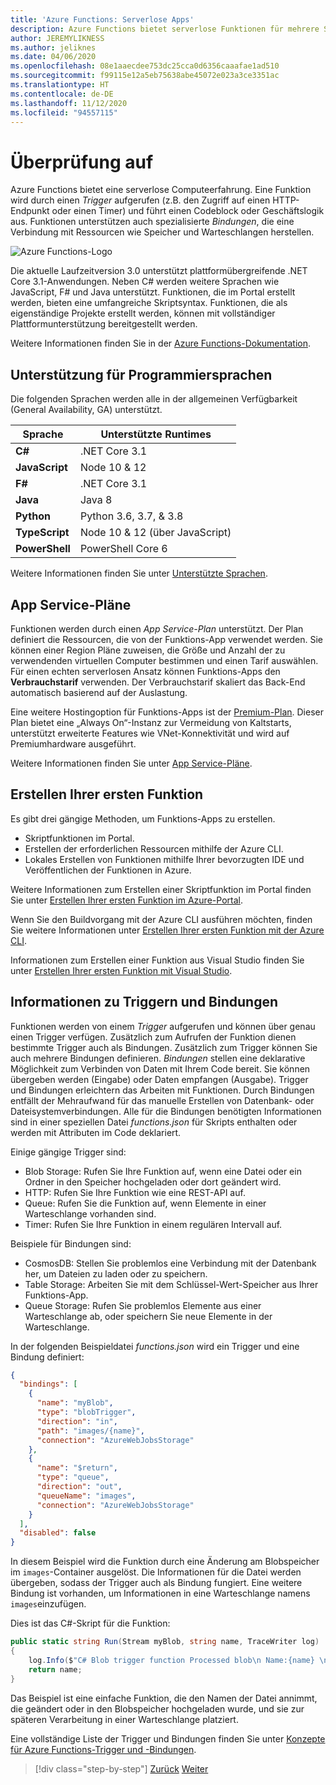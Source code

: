 ```yaml
---
title: 'Azure Functions: Serverlose Apps'
description: Azure Functions bietet serverlose Funktionen für mehrere Sprachen (C#, JavaScript, Java) und Plattformen, um ereignisgesteuerten Code für die sofortige Skalierung bereitzustellen.
author: JEREMYLIKNESS
ms.author: jeliknes
ms.date: 04/06/2020
ms.openlocfilehash: 08e1aaecdee753dc25cca0d6356caaafae1ad510
ms.sourcegitcommit: f99115e12a5eb75638abe45072e023a3ce3351ac
ms.translationtype: HT
ms.contentlocale: de-DE
ms.lasthandoff: 11/12/2020
ms.locfileid: "94557115"
---
```

# <a name="azure-functions"></a>Überprüfung auf

Azure Functions bietet eine serverlose Computeerfahrung. Eine Funktion wird durch einen *Trigger* aufgerufen (z.B. den Zugriff auf einen HTTP-Endpunkt oder einen Timer) und führt einen Codeblock oder Geschäftslogik aus. Funktionen unterstützen auch spezialisierte *Bindungen*, die eine Verbindung mit Ressourcen wie Speicher und Warteschlangen herstellen.

![Azure Functions-Logo](./media/azure-functions-logo.png)

Die aktuelle Laufzeitversion 3.0 unterstützt plattformübergreifende .NET Core 3.1-Anwendungen. Neben C# werden weitere Sprachen wie JavaScript, F# und Java unterstützt. Funktionen, die im Portal erstellt werden, bieten eine umfangreiche Skriptsyntax. Funktionen, die als eigenständige Projekte erstellt werden, können mit vollständiger Plattformunterstützung bereitgestellt werden.

Weitere Informationen finden Sie in der [Azure Functions-Dokumentation](/azure/azure-functions).

## <a name="programming-language-support"></a>Unterstützung für Programmiersprachen

Die folgenden Sprachen werden alle in der allgemeinen Verfügbarkeit (General Availability, GA) unterstützt.

|Sprache      |Unterstützte Runtimes|
|--------------|------------------|
|**C#**        |.NET Core 3.1     |
|**JavaScript**|Node 10 & 12      |
|**F#**        |.NET Core 3.1     |
|**Java**      |Java 8            |
|**Python**    |Python 3.6, 3.7, & 3.8|
|**TypeScript**|Node 10 & 12 (über JavaScript)|
|**PowerShell**|PowerShell Core 6|

Weitere Informationen finden Sie unter [Unterstützte Sprachen](/azure/azure-functions/supported-languages).

## <a name="app-service-plans"></a>App Service-Pläne

Funktionen werden durch einen *App Service-Plan* unterstützt. Der Plan definiert die Ressourcen, die von der Funktions-App verwendet werden. Sie können einer Region Pläne zuweisen, die Größe und Anzahl der zu verwendenden virtuellen Computer bestimmen und einen Tarif auswählen. Für einen echten serverlosen Ansatz können Funktions-Apps den **Verbrauchstarif** verwenden. Der Verbrauchstarif skaliert das Back-End automatisch basierend auf der Auslastung.

Eine weitere Hostingoption für Funktions-Apps ist der [Premium-Plan](/azure/azure-functions/functions-premium-plan). Dieser Plan bietet eine „Always On“-Instanz zur Vermeidung von Kaltstarts, unterstützt erweiterte Features wie VNet-Konnektivität und wird auf Premiumhardware ausgeführt.

Weitere Informationen finden Sie unter [App Service-Pläne](/azure/app-service/azure-web-sites-web-hosting-plans-in-depth-overview).

## <a name="create-your-first-function"></a>Erstellen Ihrer ersten Funktion

Es gibt drei gängige Methoden, um Funktions-Apps zu erstellen.

- Skriptfunktionen im Portal.
- Erstellen der erforderlichen Ressourcen mithilfe der Azure CLI.
- Lokales Erstellen von Funktionen mithilfe Ihrer bevorzugten IDE und Veröffentlichen der Funktionen in Azure.

Weitere Informationen zum Erstellen einer Skriptfunktion im Portal finden Sie unter [Erstellen Ihrer ersten Funktion im Azure-Portal](/azure/azure-functions/functions-create-first-azure-function).

Wenn Sie den Buildvorgang mit der Azure CLI ausführen möchten, finden Sie weitere Informationen unter [Erstellen Ihrer ersten Funktion mit der Azure CLI](/azure/azure-functions/functions-create-first-azure-function-azure-cli).

Informationen zum Erstellen einer Funktion aus Visual Studio finden Sie unter [Erstellen Ihrer ersten Funktion mit Visual Studio](/azure/azure-functions/functions-create-your-first-function-visual-studio).

## <a name="understand-triggers-and-bindings"></a>Informationen zu Triggern und Bindungen

Funktionen werden von einem *Trigger* aufgerufen und können über genau einen Trigger verfügen. Zusätzlich zum Aufrufen der Funktion dienen bestimmte Trigger auch als Bindungen. Zusätzlich zum Trigger können Sie auch mehrere Bindungen definieren. *Bindungen* stellen eine deklarative Möglichkeit zum Verbinden von Daten mit Ihrem Code bereit. Sie können übergeben werden (Eingabe) oder Daten empfangen (Ausgabe). Trigger und Bindungen erleichtern das Arbeiten mit Funktionen. Durch Bindungen entfällt der Mehraufwand für das manuelle Erstellen von Datenbank- oder Dateisystemverbindungen. Alle für die Bindungen benötigten Informationen sind in einer speziellen Datei *functions.json* für Skripts enthalten oder werden mit Attributen im Code deklariert.

Einige gängige Trigger sind:

- Blob Storage: Rufen Sie Ihre Funktion auf, wenn eine Datei oder ein Ordner in den Speicher hochgeladen oder dort geändert wird.
- HTTP: Rufen Sie Ihre Funktion wie eine REST-API auf.
- Queue: Rufen Sie die Funktion auf, wenn Elemente in einer Warteschlange vorhanden sind.
- Timer: Rufen Sie Ihre Funktion in einem regulären Intervall auf.

Beispiele für Bindungen sind:

- CosmosDB: Stellen Sie problemlos eine Verbindung mit der Datenbank her, um Dateien zu laden oder zu speichern.
- Table Storage: Arbeiten Sie mit dem Schlüssel-Wert-Speicher aus Ihrer Funktions-App.
- Queue Storage: Rufen Sie problemlos Elemente aus einer Warteschlange ab, oder speichern Sie neue Elemente in der Warteschlange.

In der folgenden Beispieldatei *functions.json* wird ein Trigger und eine Bindung definiert:

```json
{
  "bindings": [
    {
      "name": "myBlob",
      "type": "blobTrigger",
      "direction": "in",
      "path": "images/{name}",
      "connection": "AzureWebJobsStorage"
    },
    {
      "name": "$return",
      "type": "queue",
      "direction": "out",
      "queueName": "images",
      "connection": "AzureWebJobsStorage"
    }
  ],
  "disabled": false
}
```

In diesem Beispiel wird die Funktion durch eine Änderung am Blobspeicher im `images`-Container ausgelöst. Die Informationen für die Datei werden übergeben, sodass der Trigger auch als Bindung fungiert. Eine weitere Bindung ist vorhanden, um Informationen in eine Warteschlange namens `images`einzufügen.

Dies ist das C#-Skript für die Funktion:

```csharp
public static string Run(Stream myBlob, string name, TraceWriter log)
{
    log.Info($"C# Blob trigger function Processed blob\n Name:{name} \n Size: {myBlob.Length} Bytes");
    return name;
}
```

Das Beispiel ist eine einfache Funktion, die den Namen der Datei annimmt, die geändert oder in den Blobspeicher hochgeladen wurde, und sie zur späteren Verarbeitung in einer Warteschlange platziert.

Eine vollständige Liste der Trigger und Bindungen finden Sie unter [Konzepte für Azure Functions-Trigger und -Bindungen](/azure/azure-functions/functions-triggers-bindings).

>[!div class="step-by-step"]
>[Zurück](azure-serverless-platform.md)
>[Weiter](application-insights.md)
